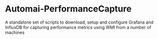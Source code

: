 # Automai-PerformanceCapture
A standalone set of scripts to download, setup and configure Grafana and InfluxDB for capturing performance metrics using WMI from a number of machines
